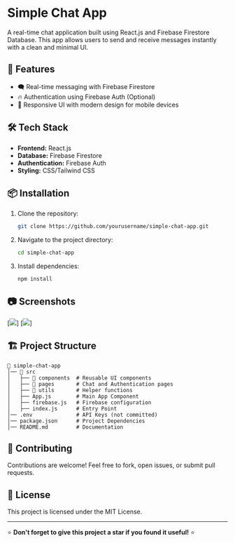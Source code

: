 # Simple Chat App

A real-time chat application built using React.js and Firebase Firestore Database. This app allows users to send and receive messages instantly with a clean and minimal UI.

## 🚀 Features

- 🗨️ Real-time messaging with Firebase Firestore
- 🔥 Authentication using Firebase Auth (Optional)
- 🎨 Responsive UI with modern design for mobile devices

## 🛠️ Tech Stack

- **Frontend:** React.js
- **Database:** Firebase Firestore
- **Authentication:** Firebase Auth
- **Styling:** CSS/Tailwind CSS

## 📦 Installation

1. Clone the repository:
   ```bash
   git clone https://github.com/yourusername/simple-chat-app.git
   ```
2. Navigate to the project directory:
   ```bash
   cd simple-chat-app
   ```
3. Install dependencies:
   ```bash
   npm install
   ```

## 📷 Screenshots

[<img src="https://res.cloudinary.com/di53fuwst/image/upload/v1739517262/screenshots_2_juvcfa.png" />] [<img src="https://res.cloudinary.com/di53fuwst/image/upload/v1739517262/screenshots_mygnrl.png" />]

## 🏗️ Project Structure

```
📂 simple-chat-app
│── 📂 src
│   ├── 📂 components  # Reusable UI components
│   ├── 📂 pages       # Chat and Authentication pages
│   ├── 📂 utils       # Helper functions
│   ├── App.js        # Main App Component
│   ├── firebase.js   # Firebase configuration
│   ├── index.js      # Entry Point
│── .env              # API Keys (not committed)
│── package.json      # Project Dependencies
│── README.md         # Documentation
```

## 🤝 Contributing

Contributions are welcome! Feel free to fork, open issues, or submit pull requests.

## 📄 License

This project is licensed under the MIT License.

---

⭐ **Don't forget to give this project a star if you found it useful!** ⭐

